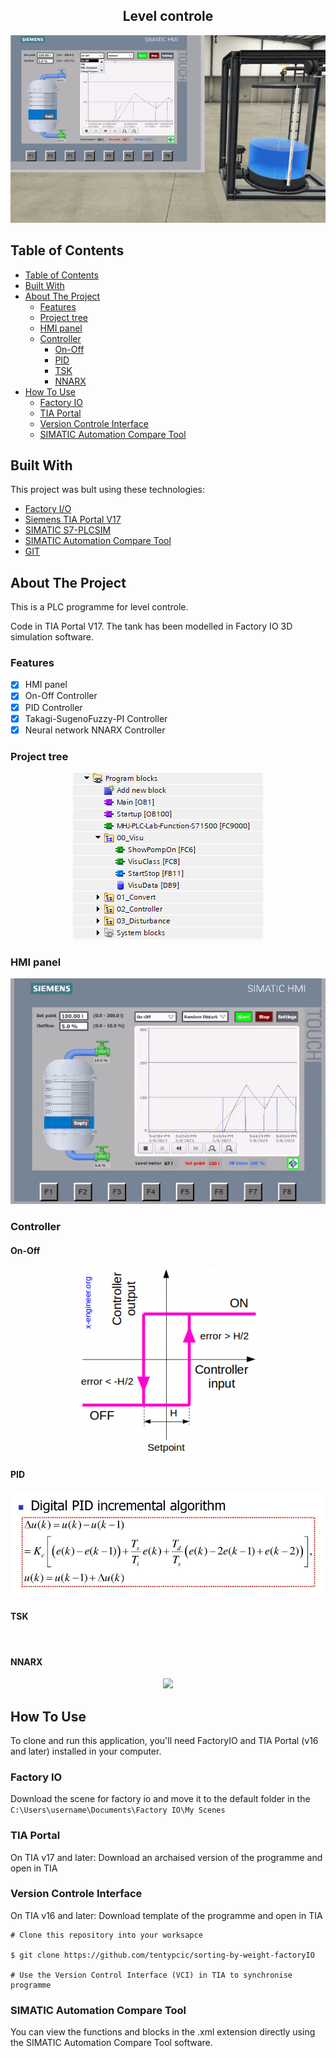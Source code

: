 <h2 align="center">Level controle</h2>
<p align="center"><img src="Documentation\level-controle.gif"></p>

## Table of Contents
- [Table of Contents](#table-of-contents)
- [Built With](#built-with)
- [About The Project](#about-the-project)
  - [Features](#features)
  - [Project tree](#project-tree)
  - [HMI panel](#hmi-panel)
  - [Controller](#controller)
    - [On-Off](#on-off)
    - [PID](#pid)
    - [TSK](#tsk)
    - [NNARX](#nnarx)
- [How To Use](#how-to-use)
  - [Factory IO](#factory-io)
  - [TIA Portal](#tia-portal)
  - [Version Controle Interface](#version-controle-interface)
  - [SIMATIC Automation Compare Tool](#simatic-automation-compare-tool)

## Built With
This project was bult using these technologies:
 - [Factory I/O](https://factoryio.com/)
 - [ Siemens TIA Portal V17](https://support.industry.siemens.com/cs/document/109784440/simatic-step-7-incl-safety-s7-plcsim-and-wincc-v17-trial-download?dti=0&lc=en-PL) 
 - [SIMATIC S7-PLCSIM](https://support.industry.siemens.com/cs/document/109795016/simatic-s7-plcsim-advanced-v4-0-trial-download?dti=0&lc=en-PL)
 - [SIMATIC Automation Compare Tool](https://support.industry.siemens.com/cs/document/109797235/simatic-automation-compare-tool-?dti=0&lc=en-DO) 
 - [GIT](https://git-scm.com/)
 
 ## About The Project

This is a PLC programme for level controle.

Code in TIA Portal V17. The tank has been modelled in Factory IO 3D simulation software.

### Features

 - [x] HMI panel
 - [x] On-Off Controller
 - [x] PID Controller
 - [x] Takagi-SugenoFuzzy-PI Controller
 - [x] Neural network NNARX Controller

### Project tree
<p align="center"><img src="Documentation\project_tree.png"></p>

### HMI panel
<p align="center"><img src="Documentation\hmi_panel.gif"></p>

### Controller

#### On-Off
<p align="center"><img src="Documentation\on-off.png"></p>

#### PID
<p align="center"><img src="Documentation\pid.jpg"></p>

#### TSK
<p align="center"><img src=""></p>

#### NNARX
<p align="center"><img src="imc+pid.png"></p>

## How To Use

To clone and run this application, you'll need FactoryIO and TIA Portal (v16 and later) installed in your computer. 

### Factory IO

Download the scene for factory io and move it to the default folder in the `C:\Users\username\Documents\Factory IO\My Scenes`

### TIA Portal

On TIA v17 and later: 
Download an archaised version of the programme and open in TIA

### Version Controle Interface

On TIA v16 and later:
 Download template of the programme and open in TIA
 
    # Clone this repository into your worksapce
    
    $ git clone https://github.com/tentypcic/sorting-by-weight-factoryIO
    
    # Use the Version Control Interface (VCI) in TIA to synchronise programme

### SIMATIC Automation Compare Tool
You can view the functions and blocks in the .xml extension directly using the SIMATIC Automation Compare Tool software.